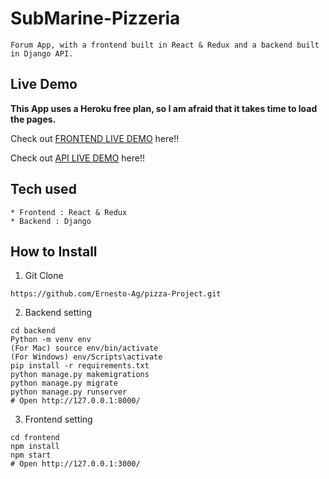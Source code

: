 # SubMarine-Pizzeria

```
Forum App, with a frontend built in React & Redux and a backend built in Django API.
```

## Live Demo

**This App uses a Heroku free plan, so I am afraid that it takes time to load the pages.**

Check out [FRONTEND LIVE DEMO](https://pizza-frontend-ea.herokuapp.com/) here!!

Check out [API LIVE DEMO](https://pizza-backend-ea.herokuapp.com/) here!!

## Tech used

```
* Frontend : React & Redux
* Backend : Django
```

## How to Install

1. Git Clone

```
https://github.com/Ernesto-Ag/pizza-Project.git
```

2. Backend setting

```
cd backend
Python -m venv env
(For Mac) source env/bin/activate
(For Windows) env/Scripts\activate
pip install -r requirements.txt
python manage.py makemigrations
python manage.py migrate
python manage.py runserver
# Open http://127.0.0.1:8000/
```

3. Frontend setting

```
cd frontend
npm install
npm start
# Open http://127.0.0.1:3000/
